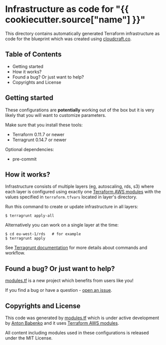 # Infrastructure as code for "{{ cookiecutter.source["name"] }}"

This directory contains automatically generated Terraform infrastructure as code for the blueprint which was created using [cloudcraft.co](https://cloudcraft.co/app).

## Table of Contents

- Getting started
- How it works?
- Found a bug? Or just want to help?
- Copyrights and License

## Getting started

These configurations are **potentially** working out of the box but it is very likely that you will want to customize parameters.

Make sure that you install these tools:

- Terraform 0.11.7 or newer
- Terragrunt 0.14.7 or newer

Optional dependencies:

- pre-commit

## How it works?

Infrastructure consists of multiple layers (eg, autoscaling, rds, s3) where each layer is configured using exactly one [Terraform AWS modules](https://github.com/terraform-aws-modules/) with the values specified in `terraform.tfvars` located in layer's directory.

Run this command to create or update infrastructure in all layers:

    $ terragrunt apply-all

Alternatively you can work on a single layer at the time:

    $ cd eu-west-1/rds   # for example
    $ terragrunt apply

See [Terragrunt documentation](https://github.com/gruntwork-io/terragrunt/blob/master/README.md) for more details about commands and workflow.


## Found a bug? Or just want to help?

[modules.tf](https://modules.tf) is a new project which benefits from users like you!

If you find a bug or have a question - [open an issue](https://github.com/antonbabenko/modules.tf-support).


## Copyrights and License

This code was generated by [modules.tf](https://modules.tf) which is under active development by [Anton Babenko](https://github.com/antonbabenko) and it uses [Terraform AWS modules](https://github.com/terraform-aws-modules/).

All content including modules used in these configurations is released under the MIT License.
